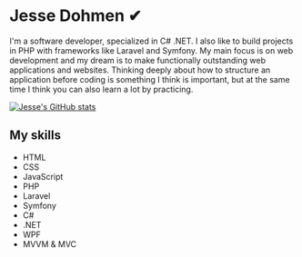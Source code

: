 # Jesse Dohmen ✔

I'm a software developer, specialized in C# .NET. I also like to build projects in PHP with frameworks like Laravel and Symfony. My main focus is on web development and my dream is to make functionally outstanding web applications and websites. Thinking deeply about how to structure an application before coding is something I think is important, but at the same time I think you can also learn a lot by practicing.

[![Jesse's GitHub stats](https://github-readme-stats.vercel.app/api?username=DohmenWebhulp)](https://github.com/DohmenWebhulp)

## My skills

* HTML
* CSS
* JavaScript
* PHP
* Laravel
* Symfony
* C#
* .NET
* WPF
* MVVM & MVC

<!--
**DohmenWebhulp/DohmenWebhulp** is a ✨ _special_ ✨ repository because its `README.md` (this file) appears on your GitHub profile.

Here are some ideas to get you started:

- 🔭 I’m currently working on ...
- 🌱 I’m currently learning ...
- 👯 I’m looking to collaborate on ...
- 🤔 I’m looking for help with ...
- 💬 Ask me about ...
- 📫 How to reach me: ...
- 😄 Pronouns: ...
- ⚡ Fun fact: ...
-->
